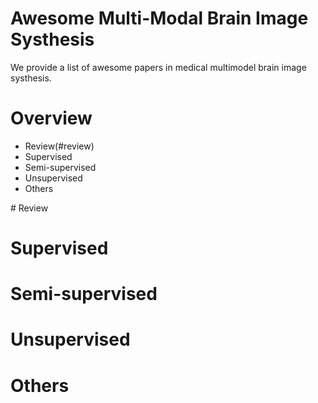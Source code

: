 # Awesome Multi-Modal Brain Image Systhesis

We provide a list of awesome papers in medical multimodel brain image systhesis.


# Overview

+ Review(#review)
+ Supervised
+ Semi-supervised
+ Unsupervised
+ Others


<span id='review'>
# Review
</span>

# Supervised

# Semi-supervised

# Unsupervised

# Others
